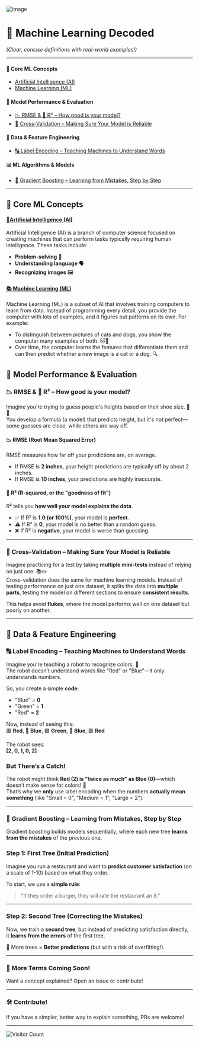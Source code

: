 ![image](https://github.com/user-attachments/assets/3c686b0d-f6e1-46d2-a7a0-03d4a0dcc7a7)

# 📖 Machine Learning Decoded
*(Clear, concise definitions with real-world examples!)*  

---

<!-- ### 📚 Table of Contents  -->

#### 🚀 Core ML Concepts  
- [Artificial Intelligence (AI)](#artificial-intelligence-ai)  
- [Machine Learning (ML)](#machine-learning-ml)  
<!-- - [Deep Learning (DL)](#deep-learning-dl)  
- [Supervised Learning](#supervised-learning)  
- [Unsupervised Learning](#unsupervised-learning)  
- [Reinforcement Learning](#reinforcement-learning)  -->

#### 📏 Model Performance & Evaluation  
- [📉 RMSE & 🎯 R² – How good is your model?](#rmse--r²--how-good-is-your-model)  
- [🔄 Cross-Validation – Making Sure Your Model is Reliable](#cross-validation--making-sure-your-model-is-reliable)
  
<!-- [Overfitting & Underfitting](#overfitting--underfitting) -->
<!-- [Bias-Variance Tradeoff](#bias-variance-tradeoff) -->  
<!-- [MAE (Mean Absolute Error)](#mae-mean-absolute-error) -->  
<!-- [Precision, Recall, & F1 Score](#precision-recall--f1-score) -->  
<!-- [Confusion Matrix](#confusion-matrix) -->  

#### 🔢 Data & Feature Engineering  
- [🔠 Label Encoding – Teaching Machines to Understand Words](#label-encoding--teaching-machines-to-understand-words)


<!-- [📦 Feature Engineering – Giving Your Model Superpowers](#feature-engineering--giving-your-model-superpowers) -->  
<!-- [Feature Scaling](#feature-scaling) -->  
<!-- [One-Hot Encoding](#one-hot-encoding) -->  
<!-- [Imbalanced Data](#imbalanced-data) -->  

#### 📊 ML Algorithms & Models  
- [🌲 Gradient Boosting – Learning from Mistakes, Step by Step](#gradient-boosting--learning-from-mistakes-step-by-step)  
<!-- [Linear Regression](#linear-regression) -->  
 <!-- [Logistic Regression](#logistic-regression) -->  
 <!-- [Decision Trees](#decision-trees) -->  
 <!-- [Random Forest](#random-forest) -->  
  <!-- [K-Nearest Neighbors (KNN)](#k-nearest-neighbors-knn) -->  
 <!-- [Neural Networks](#neural-networks) -->  

---

## 🚀 Core ML Concepts  
  
#### [🤖Artificial Intelligence (AI) ](#artificial-intelligence)
Artificial Intelligence (AI) is a branch of computer science focused on creating machines that can perform tasks typically requiring human intelligence. These tasks include:

- **Problem-solving** 🧩
- **Understanding language** 🗣️
- **Recognizing images** 🖼️

#### [📚 Machine Learning (ML) ](#machine-learning)
Machine Learning (ML) is a subset of AI that involves training computers to learn from data. Instead of programming every detail, you provide the computer with lots of examples, and it figures out patterns on its own. For example:

- To distinguish between pictures of cats and dogs, you show the computer many examples of both. 🐱🐶
- Over time, the computer learns the features that differentiate them and can then predict whether a new image is a cat or a dog. 🔍


##  📏 Model Performance & Evaluation 

### 📉  **RMSE & 🎯 R² – How good is your model?**  

Imagine you're trying to guess people's heights based on their shoe size. 👟📏  
You develop a formula (a model) that predicts height, but it's not perfect—some guesses are close, while others are way off.  

#### **📉 RMSE (Root Mean Squared Error)**  
RMSE measures how far off your predictions are, on average.  
- If RMSE is **2 inches**, your height predictions are typically off by about 2 inches.  
- If RMSE is **10 inches**, your predictions are highly inaccurate.  

#### **🎯 R² (R-squared, or the "goodness of fit")**  
R² tells you **how well your model explains the data**.  
- ✅ If R² is **1.0 (or 100%)**, your model is **perfect**.  
- ⚠️ If R² is **0**, your model is no better than a random guess.  
- ❌ If R² is **negative**, your model is worse than guessing.  

---

### 🔄 **Cross-Validation** – Making Sure Your Model is Reliable  

Imagine practicing for a test by taking **multiple mini-tests** instead of relying on just one. 📚✏️  
Cross-validation does the same for machine learning models. Instead of testing performance on just one dataset, it splits the data into **multiple parts**, testing the model on different sections to ensure **consistent results**.  

This helps avoid **flukes**, where the model performs well on one dataset but poorly on another.  

---
## 🔢 Data & Feature Engineering  

### 🔠 **Label Encoding** – Teaching Machines to Understand Words  

Imagine you're teaching a robot to recognize colors. 🚦  
The robot doesn’t understand words like "Red" or "Blue"—it only understands numbers.  

So, you create a simple **code**:  
- "Blue" = **0**  
- "Green" = **1**  
- "Red" = **2**  

Now, instead of seeing this:  
🟥 **Red**, 🔵 **Blue**, 🟩 **Green**, 🔵 **Blue**, 🟥 **Red**  

The robot sees:  
**[2, 0, 1, 0, 2]**  

### **But There’s a Catch!**  
The robot might think **Red (2) is "twice as much" as Blue (0)**—which doesn’t make sense for colors! 🎨  
That’s why we **only** use label encoding when the numbers **actually mean something** (like "Small = 0", "Medium = 1", "Large = 2").  

---

### 🌲 **Gradient Boosting** – Learning from Mistakes, Step by Step  

Gradient boosting builds models sequentially, where each new tree **learns from the mistakes** of the previous one.  

### **Step 1: First Tree (Initial Prediction)**  
Imagine you run a restaurant and want to **predict customer satisfaction** (on a scale of 1-10) based on what they order.  

To start, we use a **simple rule**:
> "If they order a burger, they will rate the restaurant an 8."

---

### **Step 2: Second Tree (Correcting the Mistakes)**  
Now, we train a **second tree**, but instead of predicting satisfaction directly, it **learns from the errors** of the first tree.

🚀 More trees = **Better predictions** (but with a risk of overfitting!).  

---

### 🚀 More Terms Coming Soon!  

Want a concept explained? Open an issue or contribute!  

---

### 🛠 **Contribute!**  

If you have a simpler, better way to explain something, PRs are welcome!  

---

![Visitor Count](https://visitor-badge.laobi.icu/badge?page_id=autumnmarin.ML_Decoded)

